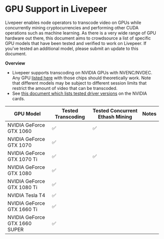 # GPU Support in Livepeer

Livepeer enables node operators to transcode video on GPUs while concurrently mining cryptocurrencies and performing other CUDA operations such as machine learning. As there is a very wide range of GPU hardware out there, this document aims to crowdsource a list of specific GPU models that have been tested and verified to work on Livepeer. If you've tested an additional model, please submit an update to this document.

**Overview**

* Livepeer supports transcoding on NVIDIA GPUs with NVENC/NVDEC. Any GPU [listed here](https://developer.nvidia.com/video-encode-and-decode-gpu-support-matrix-new) with those chips should theoretically work. Note that different models may be subject to different session limits that restrict the amount of video that can be transcoded.
* See [this document which lists tested driver versions](https://github.com/livepeer/go-livepeer/blob/master/doc/gpu.md) on the NVIDIA cards. 

| GPU Model | Tested Transcoding | Tested Concurrent Ethash Mining | Notes | 
|------------|--------------------|--------------------------|---------|
| NVIDIA GeForce GTX 1060 | :white_check_mark: | :white_check_mark: | |
| NVIDIA GeForce GTX 1070 | :white_check_mark: | | | 
| NVIDIA GeForce GTX 1070 Ti | :white_check_mark: | :white_check_mark: | | 
| NVIDIA GeForce GTX 1080 | :white_check_mark: | | | 
| NVIDIA GeForce GTX 1080 Ti | :white_check_mark: | | | 
| NVIDIA Tesla T4 | :white_check_mark: | | | 
| NVIDIA GeForce GTX 1660 Ti | :white_check_mark: | | | 
| NVIDIA GeForce GTX 1660 SUPER | :white_check_mark: | | | 
